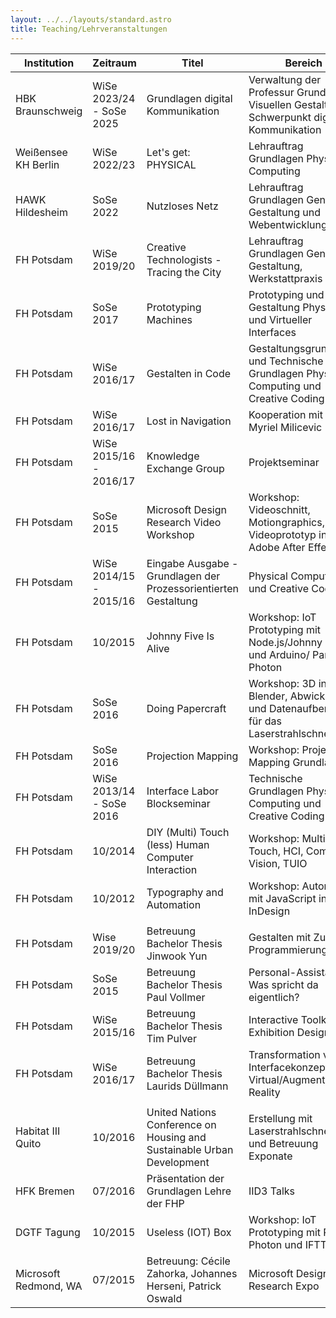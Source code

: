 ```yaml
---
layout: ../../layouts/standard.astro
title: Teaching/Lehrveranstaltungen
---
```


| Institution           | Zeitraum                 | Titel                                                                  | Bereich                                                                                     | ECTS |
| --------------------- | ------------------------ | ---------------------------------------------------------------------- | ------------------------------------------------------------------------------------------- | ---- |
| HBK Braunschweig      | WiSe 2023/24 - SoSe 2025 | Grundlagen digital Kommunikation                                       | Verwaltung der Professur Grundlagen Visuellen Gestaltung Schwerpunkt digitale Kommunikation | 12   |
| Weißensee KH Berlin   | WiSe 2022/23             | Let's get: PHYSICAL                                                    | Lehrauftrag Grundlagen Physical Computing                                                   | 6-10 |
| HAWK Hildesheim       | SoSe 2022                | Nutzloses Netz                                                         | Lehrauftrag Grundlagen Generative Gestaltung und Webentwicklung                             | 3    |
| FH Potsdam            | WiSe 2019/20             | Creative Technologists - Tracing the City                              | Lehrauftrag Grundlagen Generative Gestaltung, Werkstattpraxis                               | 4    |
| FH Potsdam            | SoSe 2017                | Prototyping Machines                                                   | Prototyping und Gestaltung Physischer und Virtueller Interfaces                             | 10   |
| FH Potsdam            | WiSe 2016/17             | Gestalten in Code                                                      | Gestaltungsgrundlagen und Technische Grundlagen Physical Computing und Creative Coding      | 10   |
| FH Potsdam            | WiSe 2016/17             | Lost in Navigation                                                     | Kooperation mit Prof. Myriel Milicevic                                                      | 10   |
| FH Potsdam            | WiSe 2015/16 - 2016/17   | Knowledge Exchange Group                                               | Projektseminar                                                                              | 4    |
| FH Potsdam            | SoSe 2015                | Microsoft Design Research Video Workshop                               | Workshop: Videoschnitt, Motiongraphics, Videoprototyp in Adobe After Effects                |      |
| FH Potsdam            | WiSe 2014/15 - 2015/16   | Eingabe Ausgabe - Grundlagen der Prozessorientierten Gestaltung        | Physical Computing und Creative Coding                                                      | 10   |
| FH Potsdam            | 10/2015                  | Johnny Five Is Alive                                                   | Workshop: IoT Prototyping mit Node.js/Johnny Five und Arduino/ Particle Photon              | 4    |
| FH Potsdam            | SoSe 2016                | Doing Papercraft                                                       | Workshop: 3D in Blender, Abwicklung und Datenaufbereitung für das Laserstrahlschneiden      |      |
| FH Potsdam            | SoSe 2016                | Projection Mapping                                                     | Workshop: Projection Mapping Grundlagen                                                     |      |
| FH Potsdam            | WiSe 2013/14 - SoSe 2016 | Interface Labor Blockseminar                                           | Technische Grundlagen Physical Computing und Creative Coding                                | 4    |
| FH Potsdam            | 10/2014                  | DIY (Multi) Touch (less) Human Computer Interaction                    | Workshop: Multi-Touch, HCI, Computer Vision, TUIO                                           | 4    |
| FH Potsdam            | 10/2012                  | Typography and Automation                                              | Workshop: Automation mit JavaScript in InDesign                                             | 4    |
|                       |                          |                                                                        |                                                                                             |      |
| FH Potsdam            | Wise 2019/20             | Betreuung Bachelor Thesis Jinwook Yun                                  | Gestalten mit Zufall in Programmierung                                                      |      |
| FH Potsdam            | SoSe 2015                | Betreuung Bachelor Thesis Paul Vollmer                                 | Personal-Assistants – Was spricht da eigentlich?                                            |      |
| FH Potsdam            | WiSe 2015/16             | Betreuung Bachelor Thesis Tim Pulver                                   | Interactive Toolkits for Exhibition Design                                                  |      |
| FH Potsdam            | WiSe 2016/17             | Betreuung Bachelor Thesis Laurids Düllmann                             | Transformation von Interfacekonzepten in Virtual/Augmented Reality                          |      |
|                       |                          |                                                                        |                                                                                             |      |
| Habitat III Quito     | 10/2016                  | United Nations Conference on Housing and Sustainable Urban Development | Erstellung mit Laserstrahlschneiden und Betreuung Exponate                                  |      |
| HFK Bremen            | 07/2016                  | Präsentation der Grundlagen Lehre der FHP                              | IID3 Talks                                                                                  |      |
| DGTF Tagung           | 10/2015                  | Useless (IOT) Box                                                      | Workshop: IoT Prototyping mit Particle Photon und IFTTT                                     |      |
| Microsoft Redmond, WA | 07/2015                  | Betreuung: Cécile Zahorka, Johannes Herseni, Patrick Oswald            | Microsoft Design Research Expo                                                              |      |
